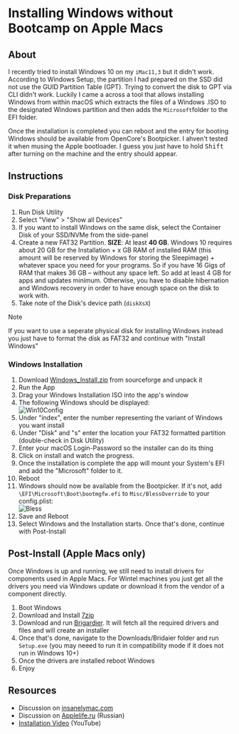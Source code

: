 # Installing Windows without Bootcamp on Apple Macs

## About

I recently tried to install Windows 10 on my `iMac11,3` but it didn't work. According to Windows Setup, the partition I had prepared on the SSD did not use the GUID Partition Table (GPT). Trying to convert the disk to GPT via CLI didn't work. Luckily I came a across a tool that allows installing Windows from within macOS which extracts the files of a Windows .ISO to the designated Windows partition and then adds the `Microsoft`folder to the EFI folder. 

Once the installation is completed you can reboot and the entry for booting Windows should be available from OpenCore's Bootpicker. I ahven't tested it when musing the Apple bootloader. I guess you just have to hold <kbd>Shift</kbd> after turning on the machine and the entry should appear.

## Instructions

### Disk Preparations

1. Run Disk Utility
2. Select "View" > "Show all Devices"
3. If you want to install Windows on the same disk, select the Container Disk of your SSD/NVMe from the side-panel 
4. Create a new FAT32 Partition. **SIZE**: At least **40 GB**. Windows 10 requires about 20 GB for the Installation + x GB RAM of installed RAM (this amount will be reserved by Windows for storing the Sleepimage) + whatever space you need for your programs. So if you have 16 Gigs of RAM that makes 36 GB – without any space left. So add at least 4 GB for apps and updates minimum. Otherwise, you have to disable hibernation and Windows recovery in order to have enough space on the disk to work with.
5. Take note of the Disk's device path (`diskXsX`)

> [!NOTE]
> 
> If you want to use a seperate physical disk for installing Windows instead you just have to format the disk as FAT32 and continue with "Install Windows"

### Windows Installation
1. Download [Windows_Install.zip](https://sourceforge.net/projects/windows-install/) from sourceforge and unpack it
2. Run the App
3. Drag your Windows Installation ISO into the app's window
4. The following Windows should be displayed:<br> ![Win10Config](https://github.com/5T33Z0/OC-Little-Translated/assets/76865553/b633cf25-ee19-4581-887c-42173a232a8f)
5. Under "index", enter the number representing the variant of Windows you want install
6. Under "Disk" and "s" enter the location your FAT32 formatted partition (double-check in Disk Utility)
7. Enter your macOS Login-Password so the installer can do its thing
8. Click on install and watch the progress.
9. Once the installation is complete the app will mount your System's EFI and add the "Microsoft" folder to it.
10. Reboot
11. Windows should now be available from the Bootpicker. If it's not, add `\EFI\Microsoft\Boot\bootmgfw.efi` to `Misc/BlessOverride` to your config.plist:<br>![Bless](https://github.com/5T33Z0/OC-Little-Translated/assets/76865553/fdb65892-ccea-4e7d-90f4-c60742a0124a)
12. Save and Reboot
13. Select Windows and the Installation starts. Once that's done, continue with Post-Install

## Post-Install (Apple Macs only)
Once Windows is up and running, we still need to install drivers for components used in Apple Macs. For Wintel machines you just get all the drivers you need via Windows update or download it from the vendor of a component directly.

1. Boot Windows
2. Download and Install [7zip](https://www.7-zip.org/)
3. Download and run [Brigardier](https://github.com/timsutton/brigadier/releases). It will fetch all the required drivers and files and will create an installer
4. Once that's done, navigate to the Downloads/Bridaier folder and run `Setup.exe` (you may neeed to run it in compatibility mode if it does not run in Windows 10+)
5. Once the drivers are installed reboot Windows 
6. Enjoy

## Resources
- Discussion on [insanelymac.com](https://www.insanelymac.com/forum/topic/348077-install-windows-on-mac-no-bootcamp/)
- Discussion on [Applelife.ru](https://applelife.ru/threads/skript-ustanovki-windows-iz-pod-macos.2942844/page-19#post-741961) (Russian)
- [Installation Video](https://www.youtube.com/watch?v=3_h9yOvrAKc) (YouTube)
